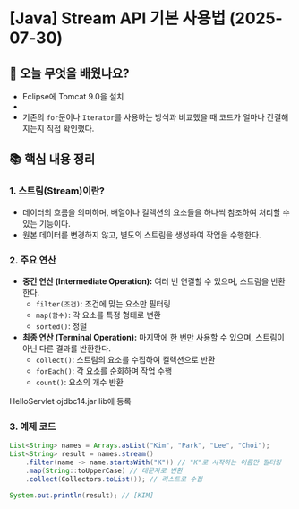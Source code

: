 # [Java] Stream API 기본 사용법 (2025-07-30)

## 🧐 오늘 무엇을 배웠나요?

- Eclipse에 Tomcat 9.0을 설치
- 
- 기존의 `for`문이나 `Iterator`를 사용하는 방식과 비교했을 때 코드가 얼마나 간결해지는지 직접 확인했다.

## 📚 핵심 내용 정리

### 1. 스트림(Stream)이란?
- 데이터의 흐름을 의미하며, 배열이나 컬렉션의 요소들을 하나씩 참조하여 처리할 수 있는 기능이다.
- 원본 데이터를 변경하지 않고, 별도의 스트림을 생성하여 작업을 수행한다.

### 2. 주요 연산
- **중간 연산 (Intermediate Operation):** 여러 번 연결할 수 있으며, 스트림을 반환한다.
  - `filter(조건)`: 조건에 맞는 요소만 필터링
  - `map(함수)`: 각 요소를 특정 형태로 변환
  - `sorted()`: 정렬
- **최종 연산 (Terminal Operation):** 마지막에 한 번만 사용할 수 있으며, 스트림이 아닌 다른 결과를 반환한다.
  - `collect()`: 스트림의 요소를 수집하여 컬렉션으로 반환
  - `forEach()`: 각 요소를 순회하며 작업 수행
  - `count()`: 요소의 개수 반환


HelloServlet
ojdbc14.jar lib에 등록

### 3. 예제 코드
```java
List<String> names = Arrays.asList("Kim", "Park", "Lee", "Choi");
List<String> result = names.stream()
    .filter(name -> name.startsWith("K")) // "K"로 시작하는 이름만 필터링
    .map(String::toUpperCase) // 대문자로 변환
    .collect(Collectors.toList()); // 리스트로 수집

System.out.println(result); // [KIM]


